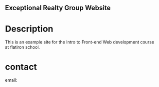 Exceptional Realty Group Website
----

# Description

This is an example site for the Intro to Front-end Web development course at flatiron school.

# contact

email:
